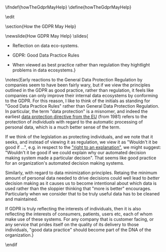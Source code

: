 \ifndef{howTheGdprMayHelp}
\define{howTheGdprMayHelp}

\edit

\section{How the GDPR May Help}

\newslide{How GDPR May Help}
\slides{
* Reflection on data eco-systems.

* GDPR: Good Data Practice Rules

* When viewed as best practice rather than regulation they hightlight problems in data ecosystems.}

\notes{Early reactions to the General Data Protection Regulation by companies seem to have been fairly wary, but if we view the principles outlined in the GDPR as good practice, rather than regulation, it feels like companies can only improve their internal data ecosystems by conforming to the GDPR. For this reason, I like to think of the initials as standing for "Good Data Practice Rules" rather than General Data Protection Regulation. In particular, the term "data protection" is a misnomer, and indeed the earliest [data protection directive from the EU](https://en.wikipedia.org/wiki/Convention_for_the_protection_of_individuals_with_regard_to_automatic_processing_of_personal_data) (from 1981) refers to the protection of *individuals* with regard to the automatic processing of personal data, which is a much better sense of the term. 

If we think of the legislation as protecting individuals, and we note that it seeks, and instead of viewing it as regulation, we view it as "Wouldn't it be good if ...", e.g. in respect to the ["right to an explanation"](https://en.wikipedia.org/wiki/Right_to_explanation), we might suggest: "Wouldn't it be good if we could explain why our automated decision making system made a particular decison". That seems like good practice for an organization's automated decision making systems.

Similarly, with regard to data minimization principles. Retaing the minimum amount of personal data needed to drive decisions could well lead to *better* decision making as it causes us to become intentional about which data is used rather than the sloppier thinking that "more is better" encourages. Particularly when we consider that to be truly useful data has to be cleaned and maintained.

If GDPR is truly reflecting the interests of individuals, then it is also reflecting the interests of consumers, patients, users etc, each of whom make use of these systems. For any company that is customer facing, or any service that prides itself on the quality of its delivery to those individuals, "good data practice" should become part of the DNA of the organization.}

\endif

